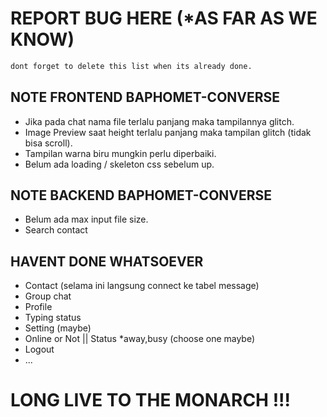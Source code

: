 # REPORT BUG HERE (*AS FAR AS WE KNOW)
```bash
dont forget to delete this list when its already done.
```
## NOTE FRONTEND BAPHOMET-CONVERSE
- Jika pada chat nama file terlalu panjang maka tampilannya glitch.
- Image Preview saat height terlalu panjang maka tampilan glitch (tidak bisa scroll).
- Tampilan warna biru mungkin perlu diperbaiki.
- Belum ada loading / skeleton css sebelum up.
## NOTE BACKEND BAPHOMET-CONVERSE
- Belum ada max input file size.
- Search contact
## HAVENT DONE WHATSOEVER
- Contact (selama ini langsung connect ke tabel message)
- Group chat
- Profile
- Typing status
- Setting (maybe)
- Online or Not || Status *away,busy (choose one maybe)
- Logout
- ...
# LONG LIVE TO THE MONARCH !!!